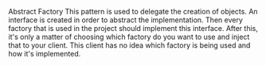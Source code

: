 Abstract Factory
This pattern is used to delegate the creation of objects. An interface is created in order to abstract the implementation. Then every factory that is used in the project should implement this interface. After this, it's only a matter of choosing which factory do you want to use and inject that to your client. This client has no idea which factory is being used and how it's implemented.
